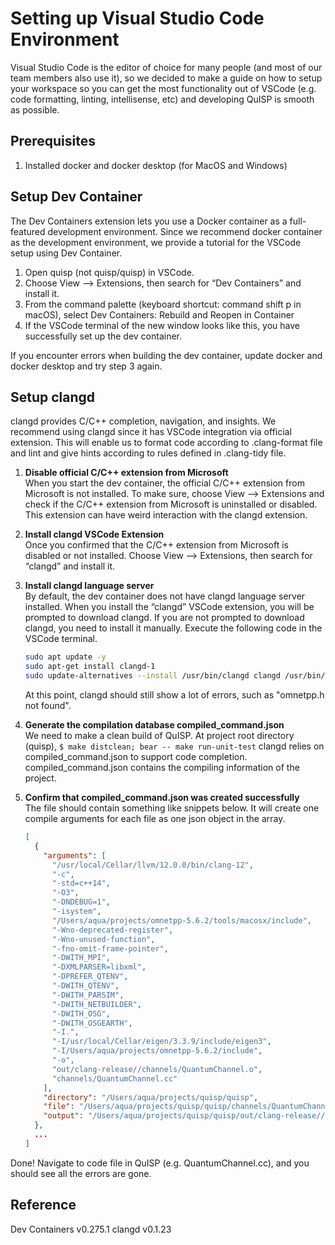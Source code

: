 # Setting up Visual Studio Code Environment

Visual Studio Code is the editor of choice for many people (and most of our team members also use it), so we decided to make a guide on how to setup your workspace so you can get the most functionality out of VSCode (e.g. code formatting, linting, intellisense, etc) and developing QuISP is smooth as possible.

## Prerequisites

1. Installed docker and docker desktop (for MacOS and Windows)

## Setup Dev Container

The Dev Containers extension lets you use a Docker container as a full-featured development environment.
Since we recommend docker container as the development environment, we provide a tutorial for the VSCode setup using Dev Container.

1. Open quisp (not quisp/quisp) in VSCode.
2. Choose View –> Extensions, then search for “Dev Containers” and install it.
3. From the command palette (keyboard shortcut: command shift p in macOS), select Dev Containers: Rebuild and Reopen in Container
4. If the VSCode terminal of the new window looks like this, you have successfully set up the dev container.

If you encounter errors when building the dev container, update docker and docker desktop and try step 3 again.

## Setup clangd

clangd provides C/C++ completion, navigation, and insights.
We recommend using clangd since it has VSCode integration via official extension. This will enable us to format code according to .clang-format file and lint and give hints according to rules defined in .clang-tidy file.

1. **Disable official C/C++ extension from Microsoft**  
When you start the dev container, the official C/C++ extension from Microsoft is not installed.
To make sure, choose View –> Extensions and check if the C/C++ extension from Microsoft is uninstalled or disabled. This extension can have weird interaction with the clangd extension.
2. **Install clangd VSCode Extension**  
Once you confirmed that the C/C++ extension from Microsoft is disabled or not installed. Choose View –> Extensions, then search for “clangd” and install it.
3. **Install clangd language server**  
By default, the dev container does not have clangd language server installed. When you install the “clangd” VSCode extension, you will be prompted to download clangd.
If you are not prompted to download clangd, you need to install it manually. Execute the following code in the VSCode terminal.

    ```bash
    sudo apt update -y
    sudo apt-get install clangd-1
    sudo update-alternatives --install /usr/bin/clangd clangd /usr/bin/clangd-12 100
    ```

    At this point, clangd should still show a lot of errors, such as "omnetpp.h not found".

4. **Generate the compilation database compiled_command.json**  
We need to make a clean build of QuISP. At project root directory (quisp),
`$ make distclean; bear -- make run-unit-test`
clangd relies on compiled_command.json to support code completion. compiled_command.json contains the compiling information of the project.
5. **Confirm that compiled_command.json was created successfully**  
The file should contain something like snippets below. It will create one compile arguments for each file as one json object in the array.

    ```json
    [
      {
        "arguments": [
          "/usr/local/Cellar/llvm/12.0.0/bin/clang-12",
          "-c",
          "-std=c++14",
          "-O3",
          "-DNDEBUG=1",
          "-isystem",
          "/Users/aqua/projects/omnetpp-5.6.2/tools/macosx/include",
          "-Wno-deprecated-register",
          "-Wno-unused-function",
          "-fno-omit-frame-pointer",
          "-DWITH_MPI",
          "-DXMLPARSER=libxml",
          "-DPREFER_QTENV",
          "-DWITH_QTENV",
          "-DWITH_PARSIM",
          "-DWITH_NETBUILDER",
          "-DWITH_OSG",
          "-DWITH_OSGEARTH",
          "-I.",
          "-I/usr/local/Cellar/eigen/3.3.9/include/eigen3",
          "-I/Users/aqua/projects/omnetpp-5.6.2/include",
          "-o",
          "out/clang-release//channels/QuantumChannel.o",
          "channels/QuantumChannel.cc"
        ],
        "directory": "/Users/aqua/projects/quisp/quisp",
        "file": "/Users/aqua/projects/quisp/quisp/channels/QuantumChannel.cc",
        "output": "/Users/aqua/projects/quisp/quisp/out/clang-release//channels/QuantumChannel.o"
      },
      ...
    ]
    ```

Done! Navigate to code file in QuISP (e.g. QuantumChannel.cc), and you should see all the errors are gone.

## Reference

Dev Containers v0.275.1
clangd v0.1.23
